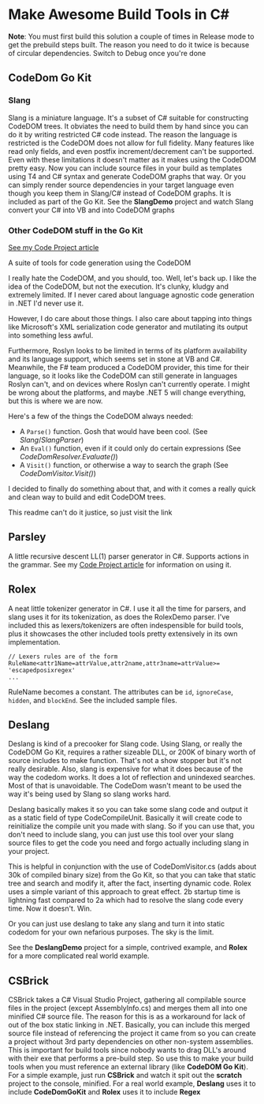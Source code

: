 # Make Awesome Build Tools in C#

**Note**: You must first build this solution a couple of times in Release mode to get the prebuild steps built. The reason you need to do it twice is because of circular dependencies. Switch to Debug once you're done

## CodeDom Go Kit

### Slang

Slang is a miniature language. It's a subset of C# suitable for constructing CodeDOM trees. It obviates the need to build them by hand since you can do it by writing restricted C# code instead. The reason the language is restricted is the CodeDOM does not allow for full fidelity. Many features like read only fields, and even postfix increment/decrement can't be supported. Even with these limitations it doesn't matter as it makes using the CodeDOM pretty easy. Now you can include source files in your build as templates using T4 and C# syntax and generate CodeDOM graphs that way. Or you can simply render source dependencies in your target language even though you keep them in Slang/C# instead of CodeDOM graphs. It is included as part of the Go Kit. See the **SlangDemo** project and watch Slang convert your C# into VB and into CodeDOM graphs

### Other CodeDOM stuff in the Go Kit

[See my Code Project article](https://www.codeproject.com/Articles/5253617/CodeDOM-Go-Kit-The-CodeDOM-is-Dead-Long-Live-the-C)

A suite of tools for code generation using the CodeDOM

I really hate the CodeDOM, and you should, too. Well, let's back up. I like the idea of the CodeDOM, but not the execution. It's clunky, kludgy and extremely limited. If I never cared about language agnostic code generation in .NET I'd never use it.

However, I do care about those things. I also care about tapping into things like Microsoft's XML serialization code generator and mutilating its output into something less awful.

Furthermore, Roslyn looks to be limited in terms of its platform availability and its language support, which seems set in stone at VB and C#. Meanwhile, the F# team produced a CodeDOM provider, this time for their language, so it looks like the CodeDOM can still generate in languages Roslyn can't, and on devices where Roslyn can't currently operate. I might be wrong about the platforms, and maybe .NET 5 will change everything, but this is where we are now.

Here's a few of the things the CodeDOM always needed:

* A `Parse()` function. Gosh that would have been cool. (See *Slang*/*SlangParser*)
* An `Eval()` function, even if it could only do certain expressions (See *CodeDomResolver.Evaluate()*)
* A `Visit()` function, or otherwise a way to search the graph (See *CodeDomVisitor.Visit()*)

I decided to finally do something about that, and with it comes a really quick and clean way to build and edit CodeDOM trees.

This readme can't do it justice, so just visit the link

## Parsley

A little recursive descent LL(1) parser generator in C#. Supports actions in the grammar. See my [Code Project article](https://www.codeproject.com/Articles/5254538/Parsley-A-Recursive-Descent-Parser-Generator-in-Csharp) for information on using it.

## Rolex

A neat little tokenizer generator in C#. I use it all the time for parsers, and slang uses it for its tokenization, as does the RolexDemo parser. I've included this as lexers/tokenizers are often indespensible for build tools, plus it showcases the other included tools pretty extensively in its own implementation.
```
// Lexers rules are of the form
RuleName<attr1Name=attrValue,attr2name,attr3name=attrValue>= 'escapedposixregex'
...
```
RuleName becomes a constant. The attributes can be `id`, `ignoreCase`, `hidden`, and `blockEnd`. See the included sample files.

## Deslang

Deslang is kind of a precooker for Slang code. Using Slang, or really the CodeDOM Go Kit, requires a rather sizeable DLL, or 200K of binary worth of source includes to make function. That's not a show stopper but it's not really desirable. Also, slang is expensive for what it does because of the way the codedom works. It does a lot of reflection and unindexed searches. Most of that is unavoidable. The CodeDom wasn't meant to be used the way it's being used by Slang so slang works hard.

Deslang basically makes it so you can take some slang code and output it as a static field of type CodeCompileUnit. Basically it will create code to reinitialize the compile unit you made with slang. So if you can use that, you don't need to include slang, you can just use this tool over your slang source files to get the code you need and forgo actually including slang in your project.

This is helpful in conjunction with the use of CodeDomVisitor.cs (adds about 30k of compiled binary size) from the Go Kit, so that you can take that static tree and search and modify it, after the fact, inserting dynamic code. Rolex uses a simple variant of this approach to great effect. 2b startup time is lightning fast compared to 2a which had to resolve the slang code every time. Now it doesn't. Win.

Or you can just use deslang to take any slang and turn it into static codedom for your own nefarious purposes. The sky is the limit.

See the **DeslangDemo** project for a simple, contrived example, and **Rolex** for a more complicated real world example.

## CSBrick

CSBrick takes a C# Visual Studio Project, gathering all compilable source files in the project (except AssemblyInfo.cs) and merges them all into one minified C# source file. The reason for this is as a workaround for lack of out of the box static linking in .NET. Basically, you can include this merged source file instead of referencing the project it came from so you can create a project without 3rd party dependencies on other non-system assemblies. This is important for build tools since nobody wants to drag DLL's around with their exe that performs a pre-build step. So use this to make your build tools when you must reference an external library (like **CodeDOM Go Kit**). For a simple example, just run **CSBrick** and watch it spit out the **scratch** project to the console, minified. For a real world example, **Deslang** uses it to include **CodeDomGoKit** and **Rolex** uses it to include **Regex**
